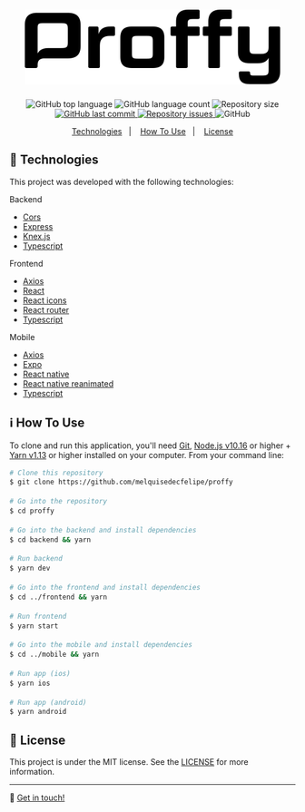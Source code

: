 <h1 align="center">
    <img alt="Proffy" src="./.github/logo.svg" />
</h1>

<p align="center">
  <img alt="GitHub top language" src="https://img.shields.io/github/languages/top/melquisedecfelipe/proffy.svg">

  <img alt="GitHub language count" src="https://img.shields.io/github/languages/count/melquisedecfelipe/proffy.svg">

  <img alt="Repository size" src="https://img.shields.io/github/repo-size/melquisedecfelipe/proffy.svg">
  
  <a href="https://github.com/melquisedecfelipe/proffy/commits/master">
    <img alt="GitHub last commit" src="https://img.shields.io/github/last-commit/melquisedecfelipe/proffy.svg">
  </a>

  <a href="https://github.com/melquisedecfelipe/proffy/issues">
    <img alt="Repository issues" src="https://img.shields.io/github/issues/melquisedecfelipe/proffy.svg">
  </a>

  <img alt="GitHub" src="https://img.shields.io/github/license/melquisedecfelipe/proffy.svg">
</p>

<p align="center">
  <a href="#rocket-technologies">Technologies</a>&nbsp;&nbsp;&nbsp;|&nbsp;&nbsp;&nbsp;
  <a href="#information_source-how-to-use">How To Use</a>&nbsp;&nbsp;&nbsp;|&nbsp;&nbsp;&nbsp;
  <a href="#memo-license">License</a>
</p>

## :rocket: Technologies

This project was developed with the following technologies:

Backend

- [Cors](https://github.com/expressjs/cors)
- [Express](https://expressjs.com/)
- [Knex.js](http://knexjs.org/)
- [Typescript](https://www.typescriptlang.org/)

Frontend

- [Axios](https://github.com/axios/axios)
- [React](https://reactjs.org/)
- [React icons](https://react-icons.netlify.com/)
- [React router](https://reacttraining.com/react-router/)
- [Typescript](https://www.typescriptlang.org/)

Mobile

- [Axios](https://github.com/axios/axios)
- [Expo](https://expo.io/)
- [React native](https://facebook.github.io/react-native/)
- [React native reanimated](https://github.com/software-mansion/react-native-reanimated)
- [Typescript](https://www.typescriptlang.org/)

## :information_source: How To Use

To clone and run this application, you'll need [Git](https://git-scm.com), [Node.js v10.16](https://nodejs.org/) or higher + [Yarn v1.13](https://yarnpkg.com/) or higher installed on your computer. From your command line:

```bash
# Clone this repository
$ git clone https://github.com/melquisedecfelipe/proffy

# Go into the repository
$ cd proffy

# Go into the backend and install dependencies
$ cd backend && yarn

# Run backend
$ yarn dev

# Go into the frontend and install dependencies
$ cd ../frontend && yarn

# Run frontend
$ yarn start

# Go into the mobile and install dependencies
$ cd ../mobile && yarn

# Run app (ios)
$ yarn ios

# Run app (android)
$ yarn android
```

## :memo: License

This project is under the MIT license. See the [LICENSE](https://github.com/melquisedecfelipe/proffy/blob/master/LICENSE) for more information.

---

:wave: [Get in touch!](https://www.linkedin.com/in/melquisedecfelipe/)
